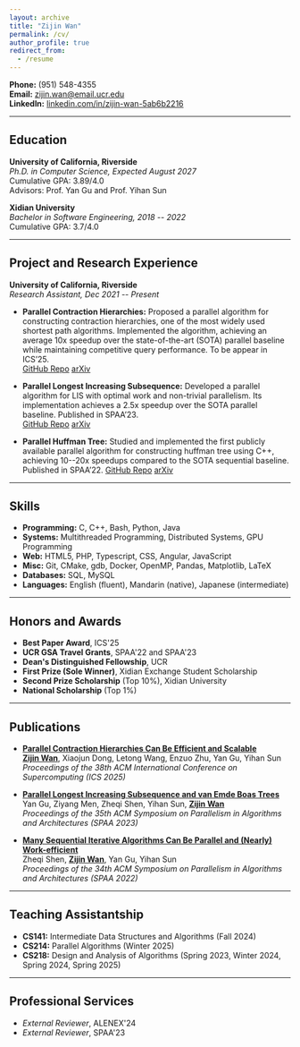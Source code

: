 ```yaml
---
layout: archive
title: "Zijin Wan"
permalink: /cv/
author_profile: true
redirect_from:
  - /resume
---
```


**Phone:** (951) 548-4355  
**Email:** [zijin.wan@email.ucr.edu](mailto:zijin.wan@email.ucr.edu)  
**LinkedIn:** [linkedin.com/in/zijin-wan-5ab6b2216](https://www.linkedin.com/in/zijin-wan-5ab6b2216/)

---

## Education

**University of California, Riverside**  
*Ph.D. in Computer Science, Expected August 2027*  
Cumulative GPA: 3.89/4.0  
Advisors: Prof. Yan Gu and Prof. Yihan Sun

**Xidian University**  
*Bachelor in Software Engineering, 2018 -- 2022*  
Cumulative GPA: 3.7/4.0

---

## Project and Research Experience

**University of California, Riverside**  
*Research Assistant, Dec 2021 -- Present*

- **Parallel Contraction Hierarchies:** Proposed a parallel algorithm for constructing contraction hierarchies, one of the most widely used shortest path algorithms. Implemented the algorithm, achieving an average 10x speedup over the state-of-the-art (SOTA) parallel baseline while maintaining competitive query performance. To be appear in ICS’25.  
  [GitHub Repo](https://github.com/ucrparlay/Parallel-Contraction-Hierarchy)
  [arXiv](https://arxiv.org/abs/2412.18008)

- **Parallel Longest Increasing Subsequence:**  Developed a parallel algorithm for LIS with optimal work and non-trivial parallelism. Its implementation achieves a 2.5x speedup over the SOTA parallel baseline. Published in SPAA’23.  
  [GitHub Repo](https://github.com/ucrparlay/Parallel-LIS)
  [arXiv](https://arxiv.org/abs/2208.09809)


- **Parallel Huffman Tree:** Studied and implemented the first publicly available parallel algorithm for constructing huffman tree using C++, achieving 10--20x speedups compared to the SOTA sequential baseline. Published in SPAA’22.
  [GitHub Repo](https://github.com/Easinal/huff_para)
  [arXiv](https://arxiv.org/abs/2205.13077)


---

## Skills

- **Programming:** C, C++, Bash, Python, Java
- **Systems:** Multithreaded Programming, Distributed Systems, GPU Programming
- **Web:** HTML5, PHP, Typescript, CSS, Angular, JavaScript
- **Misc:** Git, CMake, gdb, Docker, OpenMP, Pandas, Matplotlib, LaTeX
- **Databases:** SQL, MySQL
- **Languages:** English (fluent), Mandarin (native), Japanese (intermediate)

---

## Honors and Awards

- **Best Paper Award**, ICS'25  
- **UCR GSA Travel Grants**, SPAA'22 and SPAA'23  
- **Dean's Distinguished Fellowship**, UCR  
- **First Prize (Sole Winner)**, Xidian Exchange Student Scholarship  
- **Second Prize Scholarship** (Top 10%), Xidian University  
- **National Scholarship** (Top 1%)

---

## Publications

- **[Parallel Contraction Hierarchies Can Be Efficient and Scalable](https://arxiv.org/abs/2412.18008)**  
  <strong><u>Zijin Wan</u></strong>, Xiaojun Dong, Letong Wang, Enzuo Zhu, Yan Gu, Yihan Sun  
  *Proceedings of the 38th ACM International Conference on Supercomputing (ICS 2025)*

- **[Parallel Longest Increasing Subsequence and van Emde Boas Trees](https://arxiv.org/abs/2208.09809)**  
  Yan Gu, Ziyang Men, Zheqi Shen, Yihan Sun, <strong><u>Zijin Wan</u></strong>  
  *Proceedings of the 35th ACM Symposium on Parallelism in Algorithms and Architectures (SPAA 2023)*
  
- **[Many Sequential Iterative Algorithms Can Be Parallel and (Nearly) Work-efficient](https://arxiv.org/abs/2205.13077)**  
  Zheqi Shen, <strong><u>Zijin Wan</u></strong>, Yan Gu, Yihan Sun  
  *Proceedings of the 34th ACM Symposium on Parallelism in Algorithms and Architectures (SPAA 2022)*

---

## Teaching Assistantship

- **CS141:** Intermediate Data Structures and Algorithms (Fall 2024)  
- **CS214:** Parallel Algorithms (Winter 2025)  
- **CS218:** Design and Analysis of Algorithms (Spring 2023, Winter 2024, Spring 2024, Spring 2025)

---

## Professional Services

- *External Reviewer*, ALENEX'24  
- *External Reviewer*, SPAA'23
